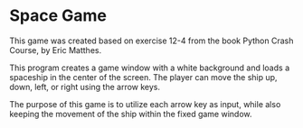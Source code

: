 # Space Game

This game was created based on exercise 12-4 from the book Python Crash Course, by Eric Matthes.

This program creates a game window with a white background and loads a spaceship in the center of the screen.
The player can move the ship up, down, left, or right using the arrow keys.

The purpose of this game is to utilize each arrow key as input, while also keeping the movement of the ship within the fixed game window.



